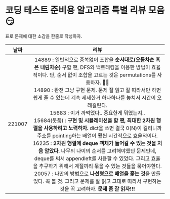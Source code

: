 # 코딩 테스트 준비용 알고리즘 특별 리뷰 모음 :smirk:

표로 문제에 대한 소감을 한줄로 작성하자.

|날짜| 리뷰 |
|:--:|:--:| 
|221007|  14889 : 일반적으로 중복없이 조합을 **순서대로(오름차순 혹은 내림차순)** 구할 땐, DFS와 백트래킹을 이용한 방법이 효율적이다. 단, 순서 없이 조합을 고르는 것은 permutations를 사용하자. :ok_woman: <br/> 14890 : 완전 그냥 구현 문제. 문제 잘 읽고 잘 따라서만 하면 쉽게 풀 수 있는데 계속 세세한거 하나하나를 놓쳐서 시간이 오래걸린다. <br/>  15683 : 이거 까먹었다.. 중요한게 뭐였는지.. <br/> 15684(못품) : **구현 및 시뮬레이션을 할 땐, 최대한 2차원 행렬을 사용하려고 노력하자.** dict을 쓰면 결국 0(N)이 걸리니까 주소를 pointing하는 배열이 훨씬 시간적으로 효율적이다. <br/> 16235 : **2차원 행렬에 deque 객체가 들어갈 수 있는 것을 처음 알았다.** 나무의 나이의 순서를 고려해야했던 문제인데, deque를 써서 appendleft를 사용할 수 있었다. 그리고 효율을 추구하기 위해서 계절끼리 묶을 수 있는 것들을 묶어야한다. <br/> 20057 : 나만의 방법으로 **나선형으로 배열을 훑는 것**을 만들었다. 꼭 볼 것. 그리고 문제를 잘 읽고 그대로 따라서 구현하는 것을 꼭 고려하자. **문제 좀 잘 읽자!!!** |